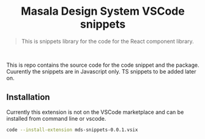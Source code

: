 
<h1 align="center">
  Masala Design System VSCode snippets
</h1>

> This is snippets library for the code for the React component library.

<br/>

This is repo contains the source code for the code snippet and the package.
Cuurently the snippets are in Javascript only. TS snippets to be added later on.



## Installation
Currently this extension is not on the VSCode marketplace and can be installed from command line or vscode. 

```bash
code --install-extension mds-snippets-0.0.1.vsix
```